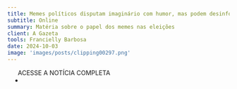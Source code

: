 ```yaml
---
title: Memes políticos disputam imaginário com humor, mas podem desinformar
subtitle: Online
summary: Matéria sobre o papel dos memes nas eleições
client: A Gazeta
tools: Francielly Barbosa
date: 2024-10-03
image: 'images/posts/clipping00297.png'
---
```


<div class="post__share"><ul class="share__list list-reset">ACESSE A NOTÍCIA COMPLETA<li class="share__item" style="margin-left: 10px"><a class="share__link share__facebook" style="background: #fa5657" href="https://www.agazeta.com.br/brasil/memes-politicos-disputam-imaginario-com-humor-mas-podem-desinformar-1024" title="Link" rel="nofolow"><i class="fa-solid fa-link"></i></a></li></ul></div>
<!-- <div class="gallery-box"><div class="gallery"><img src="/clipping/images/example-1.jpg" loading="lazy" alt="Project"><img src="/clipping/images/example-2.jpg" loading="lazy" alt="Project"></div><em>Gallery / <a href="https://www.freepik.com/" target="_blank">Freepic</a></em></div> -->
